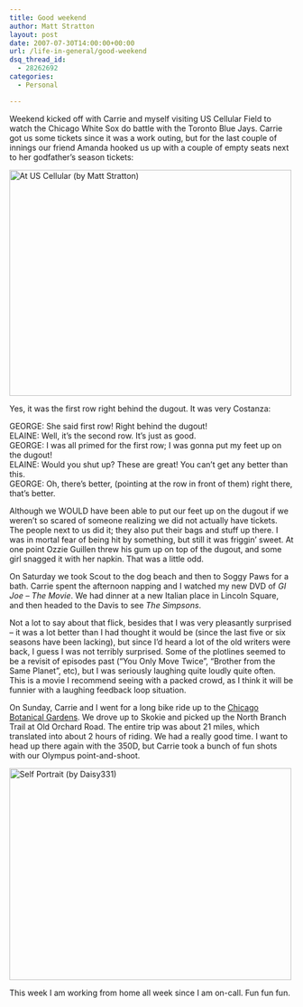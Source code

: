 ```yaml
---
title: Good weekend
author: Matt Stratton
layout: post
date: 2007-07-30T14:00:00+00:00
url: /life-in-general/good-weekend
dsq_thread_id:
  - 28262692
categories:
  - Personal

---
```

Weekend kicked off with Carrie and myself visiting US Cellular Field to watch the Chicago White Sox do battle with the Toronto Blue Jays. Carrie got us some tickets since it was a work outing, but for the last couple of innings our friend Amanda hooked us up with a couple of empty seats next to her godfather&#8217;s season tickets:

[<img width="500" height="400" src="https://static.flickr.com/1275/922242391_1042ab3d6e.jpg" title="At US Cellular (by Matt Stratton)" alt="At US Cellular (by Matt Stratton)" />][1]

Yes, it was the first row right behind the dugout. It was very Costanza:

GEORGE: She said first row! Right behind the dugout!  
ELAINE: Well, it&#8217;s the second row. It&#8217;s just as good.  
GEORGE: I was all primed for the first row; I was gonna put my feet up on the dugout!  
ELAINE: Would you shut up? These are great! You can&#8217;t get any better than this.  
GEORGE: Oh, there&#8217;s better, (pointing at the row in front of them) right there, that&#8217;s better.

Although we WOULD have been able to put our feet up on the dugout if we weren&#8217;t so scared of someone realizing we did not actually have tickets. The people next to us did it; they also put their bags and stuff up there. I was in mortal fear of being hit by something, but still it was friggin&#8217; sweet. At one point Ozzie Guillen threw his gum up on top of the dugout, and some girl snagged it with her napkin. That was a little odd.

On Saturday we took Scout to the dog beach and then to Soggy Paws for a bath. Carrie spent the afternoon napping and I watched my new DVD of _GI Joe &#8211; The Movie_. We had dinner at a new Italian place in Lincoln Square, and then headed to the Davis to see _The Simpsons_. 

Not a lot to say about that flick, besides that I was very pleasantly surprised &#8211; it was a lot better than I had thought it would be (since the last five or six seasons have been lacking), but since I&#8217;d heard a lot of the old writers were back, I guess I was not terribly surprised. Some of the plotlines seemed to be a revisit of episodes past (&#8220;You Only Move Twice&#8221;, &#8220;Brother from the Same Planet&#8221;, etc), but I was seriously laughing quite loudly quite often. This is a movie I recommend seeing with a packed crowd, as I think it will be funnier with a laughing feedback loop situation.

On Sunday, Carrie and I went for a long bike ride up to the [Chicago Botanical Gardens][2]. We drove up to Skokie and picked up the North Branch Trail at Old Orchard Road. The entire trip was about 21 miles, which translated into about 2 hours of riding. We had a really good time. I want to head up there again with the 350D, but Carrie took a bunch of fun shots with our Olympus point-and-shoot.

[<img width="500" height="375" src="https://static.flickr.com/1045/953608580_fd083357bc.jpg" title="Self Portrait (by Daisy331)" alt="Self Portrait (by Daisy331)" />][3]

This week I am working from home all week since I am on-call. Fun fun fun.

 [1]: https://www.flickr.com/photos/mugsy/922242391/ "At US Cellular (by Matt Stratton)"
 [2]: https://www.flickr.com/photos/daisy331/tags/chicagobotanicalgardens/
 [3]: https://www.flickr.com/photos/daisy331/953608580/ "Self Portrait (by Daisy331)"